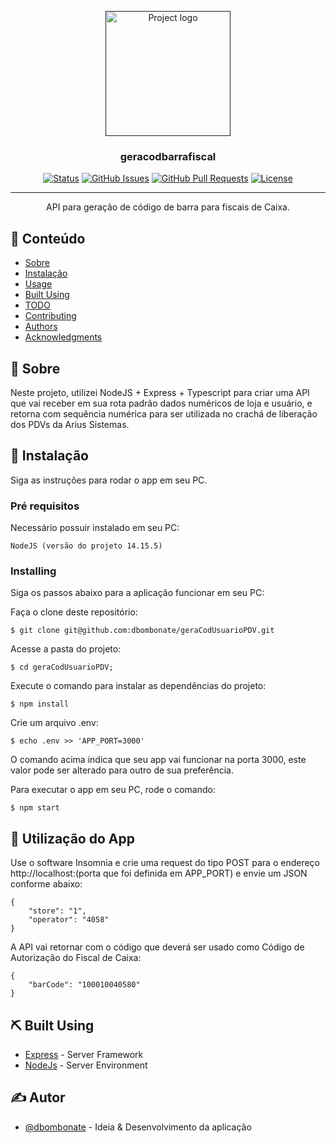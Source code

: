 <p align="center">
  <a href="" rel="noopener">
 <img width=200px height=200px src="https://i.imgur.com/6wj0hh6.jpg" alt="Project logo"></a>
</p>

<h3 align="center">geracodbarrafiscal</h3>

<div align="center">

[![Status](https://img.shields.io/badge/status-active-success.svg)]()
[![GitHub Issues](https://img.shields.io/github/issues/kylelobo/The-Documentation-Compendium.svg)](https://github.com/kylelobo/The-Documentation-Compendium/issues)
[![GitHub Pull Requests](https://img.shields.io/github/issues-pr/kylelobo/The-Documentation-Compendium.svg)](https://github.com/kylelobo/The-Documentation-Compendium/pulls)
[![License](https://img.shields.io/badge/license-MIT-blue.svg)](/LICENSE)

</div>

---

<p align="center"> API para geração de código de barra para fiscais de Caixa.
    <br>
</p>

## 📝 Conteúdo

- [Sobre](#about)
- [Instalação](#getting_started)
- [Usage](#usage)
- [Built Using](#built_using)
- [TODO](../TODO.md)
- [Contributing](../CONTRIBUTING.md)
- [Authors](#authors)
- [Acknowledgments](#acknowledgement)

## 🧐 Sobre <a name = "about"></a>

Neste projeto, utilizei NodeJS + Express + Typescript para criar uma API que vai receber em sua rota padrão dados numéricos de loja e usuário, e retorna com sequência numérica para ser utilizada no crachá de liberação dos PDVs da Arius Sistemas.

## 🏁 Instalação <a name = "getting_started"></a>

Siga as instruções para rodar o app em seu PC.

### Pré requisitos

Necessário possuir instalado em seu PC:

```
NodeJS (versão do projeto 14.15.5)
```

### Installing

Siga os passos abaixo para a aplicação funcionar em seu PC:

Faça o clone deste repositório:

```
$ git clone git@github.com:dbombonate/geraCodUsuarioPDV.git
```

Acesse a pasta do projeto:

```
$ cd geraCodUsuarioPDV;
```

Execute o comando para instalar as dependências do projeto:

```
$ npm install
```

Crie um arquivo .env:

```
$ echo .env >> 'APP_PORT=3000'
```
O comando acima indica que seu app vai funcionar na porta 3000, este valor pode ser alterado para outro de sua preferência.

Para executar o app em seu PC, rode o comando:

```
$ npm start
```


## 🎈 Utilização do App <a name="usage"></a>

Use o software Insomnia e crie uma request do tipo POST para o endereço http://localhost:(porta que foi definida em APP_PORT) e envie um JSON conforme abaixo:

```
{
	"store": "1",
	"operator": "4058"
}
```

A API vai retornar com o código que deverá ser usado como Código de Autorização do Fiscal de Caixa:

```
{
	"barCode": "100010040580"
}
```


## ⛏️ Built Using <a name = "built_using"></a>

- [Express](https://expressjs.com/) - Server Framework
- [NodeJs](https://nodejs.org/en/) - Server Environment

## ✍️ Autor <a name = "authors"></a>

- [@dbombonate](https://github.com/dbombonate) - Ideia & Desenvolvimento da aplicação
